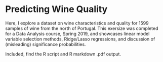 # Predicting Wine Quality
Here, I explore a dataset on wine characteristics and quality for 1599 samples of wine from the north of Portugal.
This exersize was completed for a Data Analysis course, Spring 2019, and showcases linear model variable selection methods,
Ridge/Lasso regressions, and discussion of (misleading) significance probabilities.

Included, find the R script and R markdown .pdf output.  
